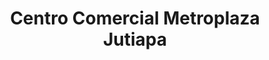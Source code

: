 ---
title: "Centro Comercial Metroplaza Jutiapa"
url: /jutiapa/centro-comercial-metroplaza-jutiapa/
shop: Einkaufszentrum
---